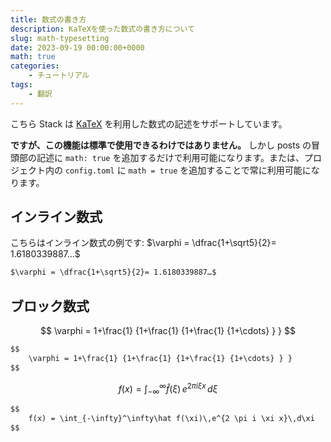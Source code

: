 ```yaml
---
title: 数式の書き方
description: KaTeXを使った数式の書き方について
slug: math-typesetting
date: 2023-09-19 00:00:00+0000
math: true
categories:
    - チュートリアル
tags:
    - 翻訳
---
```


こちら Stack は [KaTeX](https://katex.org/) を利用した数式の記述をサポートしています。

**ですが、この機能は標準で使用できるわけではありません。** しかし posts の冒頭部の記述に `math: true` を追加するだけで利用可能になります。または、プロジェクト内の `config.toml` に `math = true` を追加することで常に利用可能になります。

## インライン数式

こちらはインライン数式の例です: $\varphi = \dfrac{1+\sqrt5}{2}= 1.6180339887…$

```markdown
$\varphi = \dfrac{1+\sqrt5}{2}= 1.6180339887…$
```

## ブロック数式

$$
    \varphi = 1+\frac{1} {1+\frac{1} {1+\frac{1} {1+\cdots} } } 
$$

```markdown
$$
    \varphi = 1+\frac{1} {1+\frac{1} {1+\frac{1} {1+\cdots} } } 
$$
```

$$
    f(x) = \int_{-\infty}^\infty\hat f(\xi)\,e^{2 \pi i \xi x}\,d\xi
$$

```markdown
$$
    f(x) = \int_{-\infty}^\infty\hat f(\xi)\,e^{2 \pi i \xi x}\,d\xi
$$
```
